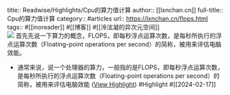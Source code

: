 title:: Readwise/Highlights/Cpu的算力值计算
author:: [[lxnchan.cn]]
full-title:: Cpu的算力值计算
category:: #articles
url:: https://lxnchan.cn/flops.html
tags:: #[[inoreader]] #[[博客]] #[[泠泫凝的异次元空间]]  
![](https://readwise-assets.s3.amazonaws.com/static/images/article3.5c705a01b476.png)
首先先说一下算力的概念，FLOPS，即每秒浮点运算次数，是每秒所执行的浮点运算次数（Floating-point operations per second）的简称，被用来评估电脑效能。

- 通常来说，说一个处理器的算力，一般指的是FLOPS，即每秒浮点运算次数，是每秒所执行的浮点运算次数（Floating-point operations per second）的简称，被用来评估电脑效能 ([View Highlight](https://read.readwise.io/read/01hpvs23m4vs475cpbsn9qrsnd)) #Highlight #[[2024-02-17]]